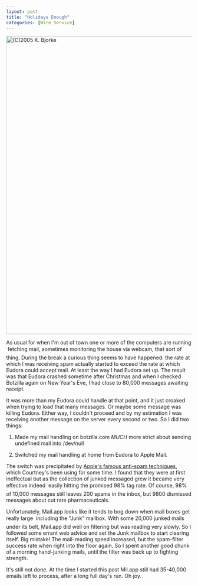 ```yaml
---
layout: post
title: "Holidays Enough"
categories: [Wire Service]
---
```

<img src="/pix2005/enough.jpg" width=807 height=807 border=0 title="(C)2005 K. Bjorke">

As usual for when I'm out of town one or more of the computers are running &#151; fetching mail, sometimes monitoring the house via webcam, that sort of thing. During the break a curious thing seems to have happened: the rate at which I was receiving spam actually started to exceed the rate at which Eudora could accept mail. At least the way I had Eudora set up. The result was that Eudora crashed sometime after Christmas and when I checked Botzilla again on New Year's Eve, I had close to 80,000 messages awaiting receipt.

<!--more-->
It was more than my Eudora could handle at that point, and it just croaked when trying to load that many messages. Or maybe some message was killing Eudora. Either way, I couldn't proceed and by my estimation I was receiving another message on the server every second or two. So I did two things:

1. Made my mail handling on botzilla.com <i>MUCH</i> more strict about sending undefined mail into /dev/null

2. Switched my mail handling at home from Eudora to Apple Mail.

The switch was precipitated by <a href="http://www.macdevcenter.com/pub/a/mac/2004/05/18/spam_pt2.html" target="apple">Apple's famous anti-spam techniques,</a> which Courtney's been using for some time. I found that they were at first ineffectual but as the collection of junked messaged grew it became very effective indeed &#151; easily hitting the promised 98% tag rate. Of course, 98% of 10,000 messages still leaves 200 spams in the inbox, but 9800 dismissed messages about cut rate pharmaceuticals.

Unfortunately, Mail.app looks like it tends to bog down when mail boxes get really large &#151; including the "Junk" mailbox. With some 20,000 junked mails under its belt, Mail.app did well on filtering but was reading very slowly. So I followed some errant web advice and set the Junk mailbox to start clearing itself. Big mistake! The mail-reading speed increased, but the spam-filter success rate when right into the floor again. So I spent another good chunk of a morning hand-junking mails, until the filter was back up to fighting strength.

It's still not done. At the time I started this post Mil.app still had 35-40,000 emails left to process, after a long full day's run. Oh joy.

